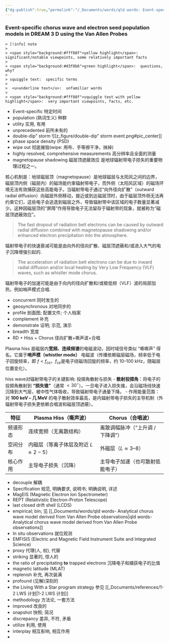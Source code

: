 ```yaml
---
{"dg-publish":true,"permalink":"/_Documents/words/qld words- Event-specific chorus wave and electron seed population models in DREAM3D using the Van Allen Probes/","noteIcon":"","created":"2025-08-01T23:51:07.622+08:00","updated":"2025-08-14T21:49:57.612+08:00"}
---
```


### Event-specific chorus wave and electron seed population models in DREAM 3 D using the Van Allen Probes  

```col
> [!info] note
> 
> <span style="background:#fff88f">yellow highlight</span>:  significant/notable viewpoints, some relatively important facts
> 
> <span style="background:#d3f8b6">green highlight</span>:  questions, why?
> 
> squiggle text:  specific terms
>
>  <u>underline text</u>:  unfamiliar words
> 
> <span style="background:#fff88f">squiggle text with yellow highlight</span>:  very important viewpoints, facts, etc.
```

- Event-specific 特定时间
- population (熟词生义) 种群
- utility 实用, 有用
- unprecedented 前所未有的
- double-dip” storm
![[z_figure/double-dip” storm event.png#pic_center]]  
- phase space density (PSD)
- wipe out 彻底摧毁(wipe: 用布、手等擦干净，抹掉)
- highly resolved, comprehensive measurements 高分辨率且全面的测量
- magnetopause shadowing 磁层顶遮蔽效应
是地球辐射带电子损失的重要物理过程之一。  

核心机制是：地球磁层顶（magnetopause）是地球磁层与太阳风之间的边界，磁层顶内侧（磁层内）的磁场能约束辐射带电子，而外侧（太阳风区域）的磁场环境无法有效捕获这些高能电子。当辐射带电子通过“向外径向扩散”（outward radial diffusion）向磁层外侧移动，接近或到达磁层顶时，由于磁层顶外侧无法再约束它们，这些电子会逃逸到磁层之外，导致辐射带中该区域的电子数量显著减少。这种因磁层顶的“屏障”作用导致电子无法留存于辐射带的现象，就被称为“磁层顶遮蔽效应”。

> The fast dropout of radiation belt electrons can be caused by outward radial diffusion combined with magnetopause shadowing and/or enhanced electron precipitation into the atmosphere.  
> 
辐射带电子的快速衰减可能是由向外的径向扩散、磁层顶遮蔽和/或进入大气的电子沉降增强引起的.  

> The acceleration of radiation belt electrons can be due to inward radial diffusion and/or local heating by Very Low Frequency (VLF) waves, such as whistler mode chorus.  
> 
辐射带电子的加速可能是由于向内的径向扩散和/或极低频（VLF）波的局部加热，例如哨声模式合唱.

- concurrent 同时发生的
- geosynchronous 对地同步的
- profile 剖面图; 配置文件; 个人档案
- complement 补充
- demonstrate 证明; 示范, 演示
- breadth 宽度
- RD + Hiss + Chorus 径向扩散+嘶声波+合唱

Plasma hiss 是磁层内**宽频、连续频谱**的电磁波动，因时域信号类似 “嘶嘶声” 得名。它属于**哨声模（whistler mode）** 电磁波（传播依赖磁层磁场，频率低于电子回旋频率，即 $f < f_{ce}$，$f_{ce}$是电子绕磁场回旋的频率，约 10–100 kHz，随磁层位置变化）。

hiss wave对辐射带电子的关键影响: 投掷角散射与损失
	- **散射投掷角**：将电子的投掷角散射到 **“损失锥”**（通常 $< 30^\circ$）。一旦电子进入损失锥，会沿磁场线快速沉降到大气层，被中性气体吸收，导致辐射带电子通量下降。
	- 作用能量范围：对 **100 keV – 几 MeV** 的电子散射效率最高，是内辐射带电子损失的主导机制（外辐射带电子损失更依赖合唱波和磁层顶遮蔽）。

| **特征** | Plasma Hiss（嘶声波）             | Chorus（合唱波）          |
| ------ | ---------------------------- | -------------------- |
| 频谱形态   | 连续宽频（无离散结构）                  | 离散调幅脉冲（“上升调 / 下降调”）  |
| 空间分布   | 内磁层（等离子体层及附近 $L\approx 2-5$） | 外磁层（$L \approx 3–8$） |
| 核心作用   | 主导电子损失（沉降）                   | 主导电子加速（也可散射低能电子）     |
 
- decouple 解耦
- Specification 规范, 明确要求, 说明书; 明确说明, 详述
- MagEIS (Magnetic Electron Ion Spectrometer)
- REPT (Relativistic Electron-Proton Telescope)
- last closed drift shell (LCDS)
- empirical; bin; 见 [[_Documents/words/qld words- Analytical chorus wave model derived from Van Allen Probe  observations\|qld words- Analytical chorus wave model derived from Van Allen Probe  observations]]
- In situ observations 就位观测
- EMFISIS (Electric and Magnetic Field Instrument Suite and Integrated Science)
- proxy 代理(人, 权), 代替
- striking 显著的, 惊人的
- the ratio of precipitating **to** trapped electrons 沉降电子和捕获电子的比值
- magnetic latitude (MLAT)
- replenish 补充, 再次装满
- profound (见解)深刻的
- the Living With a Star program strategy 参见 [[_Documents/references/1-2 LWS 计划\|1-2 LWS 计划]]
- methodology 方法论, 一套方法
- improved 改良的
- snapshot 快照; 简况
- discrepancy 差异, 不符, 矛盾
- utilize 利用, 使用
- interplay 相互影响, 相互作用
- 






















